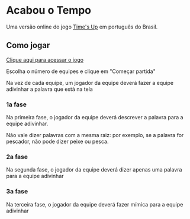 # Acabou o Tempo

Uma versão online do jogo [Time's Up](https://en.wikipedia.org/wiki/Time%27s_Up!_%28game%29) em português do Brasil.

## Como jogar

[Clique aqui para acessar o jogo](https://eliasdorneles.com/acabou-o-tempo/)

Escolha o número de equipes e clique em "Começar partida"

Na vez de cada equipe, um jogador da equipe deverá fazer a equipe adivinhar a palavra que está na tela

### 1a fase

Na primeira fase, o jogador da equipe deverá descrever a palavra para a equipe adivinhar.

Não vale dizer palavras com a mesma raiz: por exemplo, se a palavra for pescador, não pode dizer peixe ou pesca.

### 2a fase

Na segunda fase, o jogador da equipe deverá dizer apenas uma palavra para a equipe adivinhar

### 3a fase

Na terceira fase, o jogador da equipe deverá fazer mímica para a equipe adivinhar


